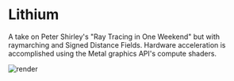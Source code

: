 # Lithium

A take on Peter Shirley's "Ray Tracing in One Weekend" but with raymarching and Signed Distance Fields.
Hardware acceleration is accomplished using the Metal graphics API's compute shaders.

![render](https://user-images.githubusercontent.com/34664319/124401674-b153ee80-dcf8-11eb-9442-5a3ef7d3b7b6.png)
